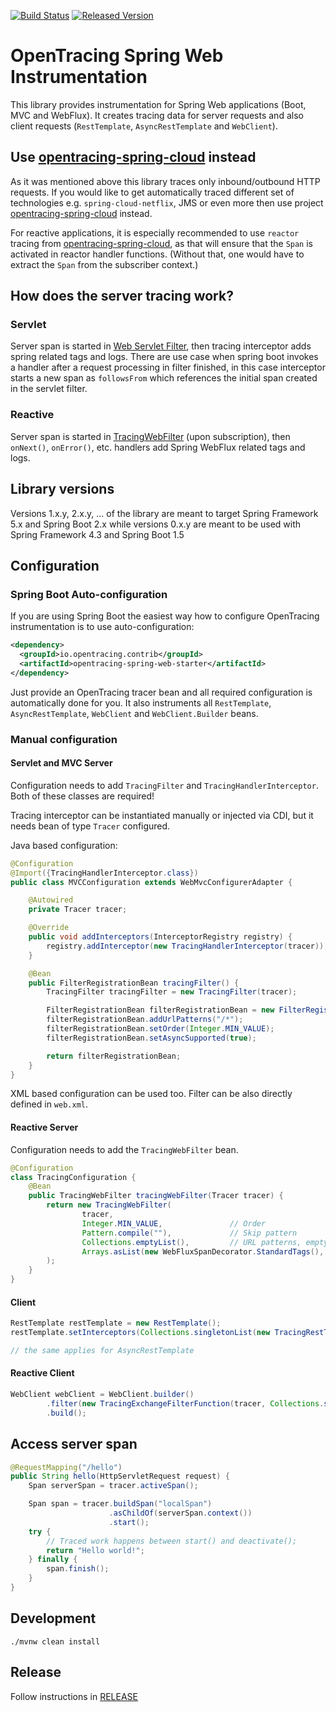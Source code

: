 [![Build Status][ci-img]][ci] [![Released Version][maven-img]][maven]

# OpenTracing Spring Web Instrumentation

This library provides instrumentation for Spring Web applications (Boot, MVC and WebFlux). It creates tracing data for 
server requests and also client requests (`RestTemplate`, `AsyncRestTemplate` and `WebClient`).

## Use [opentracing-spring-cloud](https://github.com/opentracing-contrib/java-spring-cloud) instead

As it was mentioned above this library traces only inbound/outbound HTTP requests. If you would like to 
get automatically traced different set of technologies e.g. `spring-cloud-netflix`, JMS or even more then
use project [opentracing-spring-cloud](https://github.com/opentracing-contrib/java-spring-cloud) instead.

For reactive applications, it is especially recommended to use `reactor` tracing from
[opentracing-spring-cloud](https://github.com/opentracing-contrib/java-spring-cloud), as that will ensure
that the `Span` is activated in reactor handler functions. (Without that, one would have to extract the
`Span` from the subscriber context.)

## How does the server tracing work?

### Servlet
Server span is started in [Web Servlet Filter](https://github.com/opentracing-contrib/java-web-servlet-filter),
then tracing interceptor adds spring related tags and logs. There are use case when spring boot invokes a handler after 
a request processing in filter finished, in this case interceptor starts a new span as `followsFrom` 
which references the initial span created in the servlet filter.

### Reactive
Server span is started in [TracingWebFilter](opentracing-spring-web/src/main/java/io/opentracing/contrib/spring/web/webfilter/TracingWebFilter.java)
(upon subscription), then `onNext()`, `onError()`, etc. handlers add Spring WebFlux related tags and logs.

## Library versions

Versions 1.x.y, 2.x.y, ... of the library are meant to target Spring Framework 5.x and Spring Boot 2.x while versions 0.x.y are meant to be used with Spring Framework 4.3 and Spring Boot 1.5


## Configuration

### Spring Boot Auto-configuration
If you are using Spring Boot the easiest way how to configure OpenTracing instrumentation is to use auto-configuration:

```xml
<dependency>
  <groupId>io.opentracing.contrib</groupId>
  <artifactId>opentracing-spring-web-starter</artifactId>
</dependency>

```
Just provide an OpenTracing tracer bean and all required configuration is automatically
done for you. It also instruments all `RestTemplate`, `AsyncRestTemplate`, `WebClient` and `WebClient.Builder` beans.

### Manual configuration

#### Servlet and MVC Server
Configuration needs to add `TracingFilter` and `TracingHandlerInterceptor`. Both of these classes
are required!

Tracing interceptor can be instantiated manually or injected via CDI, but
it needs bean of type `Tracer` configured.

Java based configuration:
```java
@Configuration
@Import({TracingHandlerInterceptor.class})
public class MVCConfiguration extends WebMvcConfigurerAdapter {

    @Autowired
    private Tracer tracer;

    @Override
    public void addInterceptors(InterceptorRegistry registry) {
        registry.addInterceptor(new TracingHandlerInterceptor(tracer));
    }

    @Bean
    public FilterRegistrationBean tracingFilter() {
        TracingFilter tracingFilter = new TracingFilter(tracer);

        FilterRegistrationBean filterRegistrationBean = new FilterRegistrationBean(tracingFilter);
        filterRegistrationBean.addUrlPatterns("/*");
        filterRegistrationBean.setOrder(Integer.MIN_VALUE);
        filterRegistrationBean.setAsyncSupported(true);

        return filterRegistrationBean;
    }
}
```

XML based configuration can be used too. Filter can be also directly defined in `web.xml`.

#### Reactive Server
Configuration needs to add the `TracingWebFilter` bean.

```java
@Configuration
class TracingConfiguration {
    @Bean
    public TracingWebFilter tracingWebFilter(Tracer tracer) {
        return new TracingWebFilter(
                tracer,
                Integer.MIN_VALUE,               // Order
                Pattern.compile(""),             // Skip pattern
                Collections.emptyList(),         // URL patterns, empty list means all
                Arrays.asList(new WebFluxSpanDecorator.StandardTags(), new WebFluxSpanDecorator.WebFluxTags())
        );
    }
}
```

#### Client
```java
RestTemplate restTemplate = new RestTemplate();
restTemplate.setInterceptors(Collections.singletonList(new TracingRestTemplateInterceptor(tracer)));

// the same applies for AsyncRestTemplate 
```

#### Reactive Client
```java
WebClient webClient = WebClient.builder()
        .filter(new TracingExchangeFilterFunction(tracer, Collections.singletonList(new WebClientSpanDecorator.StandardTags())))
        .build();
```

## Access server span
```java
@RequestMapping("/hello")
public String hello(HttpServletRequest request) {
    Span serverSpan = tracer.activeSpan();

    Span span = tracer.buildSpan("localSpan")
                      .asChildOf(serverSpan.context())
                      .start();
    try {
        // Traced work happens between start() and deactivate();
        return "Hello world!";
    } finally {
        span.finish();
    }
}
```

## Development
```shell
./mvnw clean install
```

## Release
Follow instructions in [RELEASE](RELEASE.md)


   [ci-img]: https://travis-ci.org/opentracing-contrib/java-spring-web.svg?branch=master
   [ci]: https://travis-ci.org/opentracing-contrib/java-spring-web
   [maven-img]: https://img.shields.io/maven-central/v/io.opentracing.contrib/opentracing-spring-web.svg?maxAge=2592000
   [maven]: http://search.maven.org/#search%7Cga%7C1%7Copentracing-spring-web
